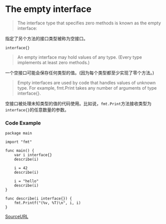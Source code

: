 # The empty interface

> The interface type that specifies zero methods is known as the empty interface:

指定了另个方法的接口类型被称为空接口。

```
interface{}
```

> An empty interface may hold values of any type. (Every type implements at least zero methods.)

一个空接口可能会保存任何类型的值。(因为每个类型都至少实现了零个方法。)

> Empty interfaces are used by code that handles values of unknown type. For example, fmt.Print takes any number of arguments of type interface{}.

空接口被处理未知类型的值的代码使用。比如说，`fmt.Print`方法接收类型为`interface{}`的任意数量的参数。

### Code Example

```
package main

import "fmt"

func main() {
	var i interface{}
	describe(i)

	i = 42
	describe(i)

	i = "hello"
	describe(i)
}

func describe(i interface{}) {
	fmt.Printf("(%v, %T)\n", i, i)
}
```

[SourceURL](https://tour.golang.org/methods/14)
